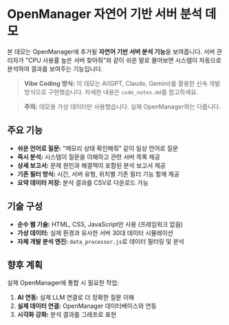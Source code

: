 # OpenManager 자연어 기반 서버 분석 데모

본 데모는 OpenManager에 추가될 **자연어 기반 서버 분석 기능**을 보여줍니다. 서버 관리자가 "CPU 사용률 높은 서버 찾아줘"와 같이 쉬운 말로 물어보면 시스템이 자동으로 분석하여 결과를 보여주는 기능입니다.

> **Vibe Coding 방식:** 이 데모는 AI(GPT, Claude, Gemini)를 활용한 신속 개발 방식으로 구현했습니다. 자세한 내용은 `code_notes.md`를 참고하세요.

> **주의:** 데모용 가상 데이터만 사용했습니다. 실제 OpenManager와는 다릅니다.

## 주요 기능

* **쉬운 언어로 질문:** "메모리 상태 확인해줘" 같이 일상 언어로 질문
* **즉시 분석:** 시스템이 질문을 이해하고 관련 서버 목록 제공
* **상세 보고서:** 문제 원인과 해결책이 포함된 분석 보고서 제공
* **기존 필터 방식:** 시간, 서버 유형, 위치별 기존 필터 기능 함께 제공
* **요약 데이터 저장:** 분석 결과를 CSV로 다운로드 가능

## 기술 구성

* **순수 웹 기술:** HTML, CSS, JavaScript만 사용 (프레임워크 없음)
* **가상 데이터:** 실제 환경과 유사한 서버 30대 데이터 시뮬레이션
* **자체 개발 분석 엔진:** `data_processor.js`로 데이터 필터링 및 분석

## 향후 계획

실제 OpenManager에 통합 시 필요한 작업:

1. **AI 연동:** 실제 LLM 연결로 더 정확한 질문 이해
2. **실제 데이터 연결:** OpenManager 데이터베이스와 연동
3. **시각화 강화:** 분석 결과를 그래프로 표현
